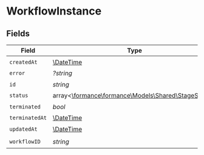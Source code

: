 # WorkflowInstance


## Fields

| Field                                                                                     | Type                                                                                      | Required                                                                                  | Description                                                                               |
| ----------------------------------------------------------------------------------------- | ----------------------------------------------------------------------------------------- | ----------------------------------------------------------------------------------------- | ----------------------------------------------------------------------------------------- |
| `createdAt`                                                                               | [\DateTime](https://www.php.net/manual/en/class.datetime.php)                             | :heavy_check_mark:                                                                        | N/A                                                                                       |
| `error`                                                                                   | *?string*                                                                                 | :heavy_minus_sign:                                                                        | N/A                                                                                       |
| `id`                                                                                      | *string*                                                                                  | :heavy_check_mark:                                                                        | N/A                                                                                       |
| `status`                                                                                  | array<[\formance\formance\Models\Shared\StageStatus](../../Models/Shared/StageStatus.md)> | :heavy_minus_sign:                                                                        | N/A                                                                                       |
| `terminated`                                                                              | *bool*                                                                                    | :heavy_check_mark:                                                                        | N/A                                                                                       |
| `terminatedAt`                                                                            | [\DateTime](https://www.php.net/manual/en/class.datetime.php)                             | :heavy_minus_sign:                                                                        | N/A                                                                                       |
| `updatedAt`                                                                               | [\DateTime](https://www.php.net/manual/en/class.datetime.php)                             | :heavy_check_mark:                                                                        | N/A                                                                                       |
| `workflowID`                                                                              | *string*                                                                                  | :heavy_check_mark:                                                                        | N/A                                                                                       |
